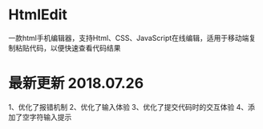 # HtmlEdit
一款html手机编辑器，支持Html、CSS、JavaScript在线编辑，适用于移动端复制粘贴代码，以便快速查看代码结果

# 最新更新 2018.07.26

1、优化了报错机制
2、优化了输入体验
3、优化了提交代码时的交互体验
4、添加了空字符输入提示
